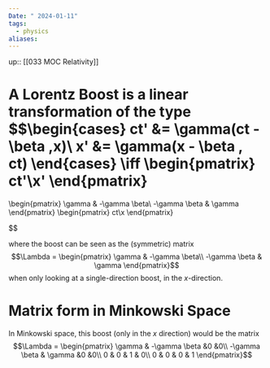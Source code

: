 ```yaml
---
Date: " 2024-01-11"
tags:
  - physics
aliases:
---
```

up:: [[033 MOC Relativity]]

A Lorentz Boost is a linear transformation of the type
$$\begin{cases}
ct' &= \gamma(ct - \beta \,x)\\
x' &= \gamma(x - \beta \, ct)
\end{cases} 
\iff 
\begin{pmatrix}
ct'\\x'
\end{pmatrix}
= 
\begin{pmatrix}
\gamma & -\gamma \beta\\
-\gamma \beta & \gamma
\end{pmatrix}
\begin{pmatrix}
ct\\x
\end{pmatrix}

 $$

where the boost can be seen as the (symmetric) matrix
$$\Lambda = \begin{pmatrix}
\gamma & -\gamma \beta\\
-\gamma \beta & \gamma
\end{pmatrix}$$
when only looking at a single-direction boost, in the $x$-direction.

# Matrix form in Minkowski Space
In Minkowski space, this boost (only in the $x$ direction) would be the matrix
$$\Lambda = \begin{pmatrix}
\gamma & -\gamma \beta &0 &0\\
-\gamma \beta & \gamma &0 &0\\
0 & 0 & 1 & 0\\
0 & 0 & 0 & 1
\end{pmatrix}$$
